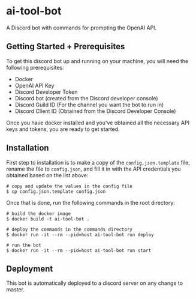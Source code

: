 # ai-tool-bot

A Discord bot with commands for prompting the OpenAI API.

## Getting Started + Prerequisites

To get this discord bot up and running on your machine, you will need the following prerequisites:

- Docker
- OpenAI API Key
- Discord Developer Token
- Discord bot (created from the Discord developer console)
- Discord Guild ID (For the channel you want the bot to run in)
- Discord Client ID (Obtained from the Discord Developer Console)

Once you have docker installed and you've obtained all the necessary API keys and tokens, you are ready to get started.

## Installation

First step to installation is to make a copy of the `config.json.template` file, rename the file to `config.json`, and fill it in with the API credentials you obtained based on the list above:
```
# copy and update the values in the config file
$ cp config.json.template config.json
```

Once that is done, run the following commands in the root directory:
```
# build the docker image
$ docker build -t ai-tool-bot .

# deploy the commands in the commands directory
$ docker run -it --rm --pid=host ai-tool-bot run deploy

# run the bot
$ docker run -it --rm --pid=host ai-tool-bot run start
```

## Deployment
This bot is automatically deployed to a discord server on any change to master.